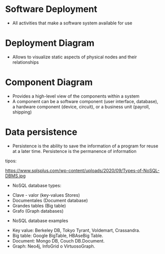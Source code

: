 # Software Deployment

- All activities that make a software system available for use

# Deployment Diagram

- Allows to visualize static aspects of physical nodes and
their relationships

# Component Diagram

- Provides a high-level view of the components
within a system
- A component can be a software component (user
interface, database), a hardware component
(device, circuit), or a business unit (payroll,
shipping)

# Data persistence

- Persistence is the ability to save the information of a program for
reuse at a later time. Persistence is the permanence of
information


tipos: 

https://www.sqlsplus.com/wp-content/uploads/2020/09/Types-of-NoSQL-DBMS.jpg

* NoSQL database types:

- Clave - valor (key-values Stores)
- Documentales (Document database)
- Grandes tables (Big table)
- Grafo (Graph databases)

* NoSQL database examples
- Key value: Berkeley DB, Tokyo Tyrant, Voldemart, Crassandra.
- Big table: Google BigTable, HBAseBig Table.
- Document: Mongo DB, Couch DB.Document.
- Graph: Neo4j, InfoGrid o VirtuosoGraph.


